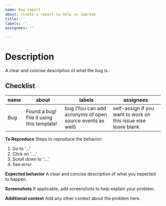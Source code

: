 ```yaml
---
name: Bug report
about: Create a report to help us improve
title: ''
labels: ''
assignees: ''

---
```


# Description 
A clear and concise description of what the bug is.


## Checklist

|name|about|labels|assignees|
|----|-----|------|---------|
|Bug|Found a bug! File it using this template!|bug (You can add acronyms of open source events as well) |self-assign if you want to work on this issue else leave blank|

**To Reproduce**
Steps to reproduce the behavior:
1. Go to '...'
2. Click on '....'
3. Scroll down to '....'
4. See error

**Expected behavior**
A clear and concise description of what you expected to happen.

**Screenshots**
If applicable, add screenshots to help explain your problem.

**Additional context**
Add any other context about the problem here.
